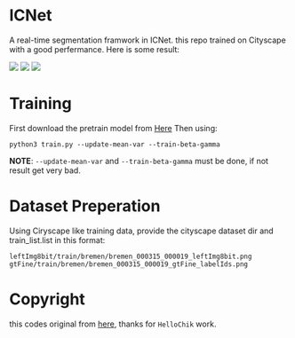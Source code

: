 # ICNet

A real-time segmentation framwork in ICNet. this repo trained on Cityscape with a good perfermance. Here is some result:

![](https://i.loli.net/2018/08/16/5b74f45c3237c.png)
![](https://i.loli.net/2018/08/16/5b74f507e2304.png)
![](https://i.loli.net/2018/08/16/5b74f6cca03ff.png)

# Training

First download the pretrain model from [Here](https://drive.google.com/drive/folders/132QwCK7yretEO--cK21i3YKLp0NRtle2)
Then using:

```
python3 train.py --update-mean-var --train-beta-gamma
```

**NOTE**: `--update-mean-var` and `--train-beta-gamma` must be done, if not result get very bad.

# Dataset Preperation

Using Ciryscape like training data, provide the cityscape dataset dir and train_list.list in this format:

```
leftImg8bit/train/bremen/bremen_000315_000019_leftImg8bit.png gtFine/train/bremen/bremen_000315_000019_gtFine_labelIds.png
```

# Copyright

this codes original from [here](https://github.com/hellochick/ICNet-tensorflow), thanks for `HelloChik` work.